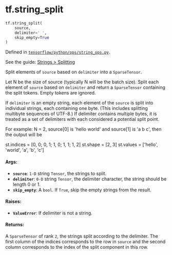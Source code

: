 <div itemscope itemtype="http://developers.google.com/ReferenceObject">
<meta itemprop="name" content="tf.string_split" />
</div>

# tf.string_split

``` python
tf.string_split(
    source,
    delimiter=' ',
    skip_empty=True
)
```



Defined in [`tensorflow/python/ops/string_ops.py`](https://www.tensorflow.org/code/tensorflow/python/ops/string_ops.py).

See the guide: [Strings > Splitting](../../../api_guides/python/string_ops.md#Splitting)

Split elements of `source` based on `delimiter` into a `SparseTensor`.

Let N be the size of source (typically N will be the batch size). Split each
element of `source` based on `delimiter` and return a `SparseTensor`
containing the split tokens. Empty tokens are ignored.

If `delimiter` is an empty string, each element of the `source` is split
into individual strings, each containing one byte. (This includes splitting
multibyte sequences of UTF-8.) If delimiter contains multiple bytes, it is
treated as a set of delimiters with each considered a potential split point.

For example:
N = 2, source[0] is 'hello world' and source[1] is 'a b c', then the output
will be

st.indices = [0, 0;
              0, 1;
              1, 0;
              1, 1;
              1, 2]
st.shape = [2, 3]
st.values = ['hello', 'world', 'a', 'b', 'c']

#### Args:

* <b>`source`</b>: `1-D` string `Tensor`, the strings to split.
* <b>`delimiter`</b>: `0-D` string `Tensor`, the delimiter character, the string should
    be length 0 or 1.
* <b>`skip_empty`</b>: A `bool`. If `True`, skip the empty strings from the result.


#### Raises:

* <b>`ValueError`</b>: If delimiter is not a string.


#### Returns:

A `SparseTensor` of rank `2`, the strings split according to the delimiter.
The first column of the indices corresponds to the row in `source` and the
second column corresponds to the index of the split component in this row.